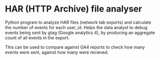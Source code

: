 # HAR (HTTP Archive) file analyser
Python program to analyze HAR files (network tab exports) and calculate the number of events for each user_id.
Helps the data analyst to debug events being sent by gtag (Google analytics 4), by producing an aggregate count of all events in the export. 

This can be used to compare against GA4 reports to check how many events were sent, against how many were recieved.
